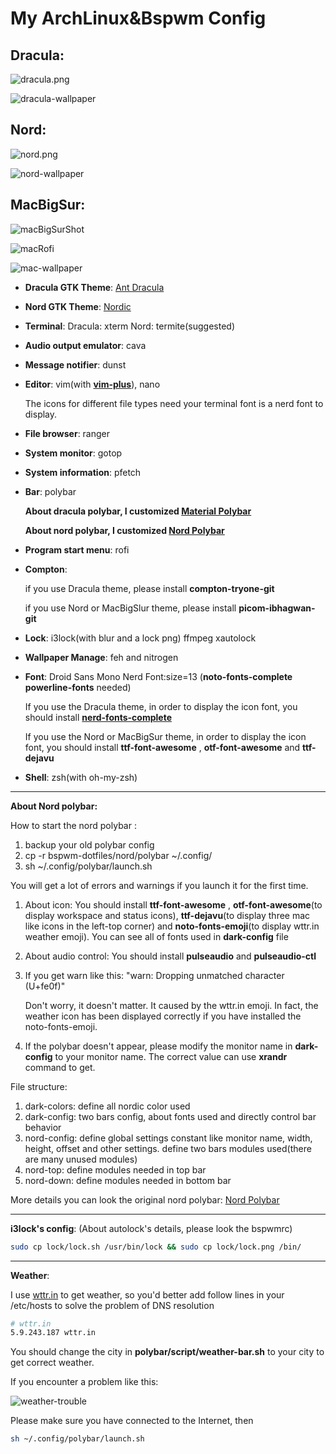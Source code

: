 # My ArchLinux&Bspwm Config

## Dracula:

![dracula.png](shot/dracula.png)

![dracula-wallpaper](wallpaper/Dracula.jpg)

## Nord:

![nord.png](shot/nord.png)

![nord-wallpaper](wallpaper/NordPeeks.png)

## MacBigSur:

![macBigSurShot](shot/macBigSur.png)

![macRofi](shot/macBigSurRofi.png)

![mac-wallpaper](wallpaper/mac.jpg)

- **Dracula GTK Theme**: [Ant Dracula](https://www.gnome-look.org/p/1099856/)

- **Nord GTK Theme**: [Nordic](https://www.gnome-look.org/p/1267246/)

- **Terminal**: Dracula: xterm Nord: termite(suggested)

- **Audio output emulator**: cava

- **Message notifier**: dunst

- **Editor**: vim(with [**vim-plus**](https://github.com/chxuan/vimplus)), nano

  The icons for different file types need your terminal font is a nerd font to display.

- **File browser**: ranger

- **System monitor**: gotop

- **System information**: pfetch

- **Bar**: polybar

  **About dracula polybar, I customized [Material Polybar](https://github.com/Murzchnvok/polybar-material)**

  **About nord polybar, I customized [Nord Polybar](https://github.com/Yucklys/polybar-nord-theme)**

- **Program start menu**: rofi

- **Compton**:

  if you use Dracula theme, please install **compton-tryone-git**

  if you use Nord or MacBigSlur theme, please install **picom-ibhagwan-git**

- **Lock**: i3lock(with blur and a lock png) ffmpeg xautolock

- **Wallpaper Manage**: feh and nitrogen

- **Font**: Droid Sans Mono Nerd Font:size=13 (**noto-fonts-complete** **powerline-fonts** needed)

  If you use the Dracula theme, in order to display the icon font, you should install [**nerd-fonts-complete**](https://github.com/ryanoasis/nerd-fonts)

  If you use the Nord or MacBigSur theme, in order to display the icon font, you should install **ttf-font-awesome** , **otf-font-awesome** and **ttf-dejavu**

- **Shell**: zsh(with oh-my-zsh)

------

**About Nord polybar:**

How to start the nord polybar : 

1. backup your old polybar config
2. cp -r bspwm-dotfiles/nord/polybar ~/.config/
3. sh ~/.config/polybar/launch.sh

You will get a lot of errors and warnings if you launch it for the first time.

1. About icon: You should install **ttf-font-awesome** , **otf-font-awesome**(to display workspace and status icons), **ttf-dejavu**(to display three mac like icons in the left-top corner) and **noto-fonts-emoji**(to display wttr.in weather emoji). You can see all of fonts used in **dark-config** file

2. About audio control: You should install **pulseaudio** and **pulseaudio-ctl**

3. If you get warn like this: "warn: Dropping unmatched character ️ (U+fe0f)"

   Don't worry, it doesn't matter. It caused by the wttr.in emoji. In fact, the weather icon has been displayed correctly if you have installed the noto-fonts-emoji.

4. If the polybar doesn't appear, please modify the monitor name in **dark-config** to your monitor name. The correct value can use **xrandr** command to get.

File structure:

1. dark-colors: define all nordic color used
2. dark-config: two bars config, about fonts used and directly control bar behavior
3. nord-config: define global settings constant like monitor name, width, height, offset and other settings. define two bars modules used(there are many unused modules)
4. nord-top: define modules needed in top bar
5. nord-down: define modules needed in bottom bar

More details you can look the original nord polybar:  [Nord Polybar](https://github.com/Yucklys/polybar-nord-theme)

------

**i3lock's config**: (About autolock's details, please look the bspwmrc)

```bash
sudo cp lock/lock.sh /usr/bin/lock && sudo cp lock/lock.png /bin/
```

------

**Weather**:

I use [wttr.in](https://github.com/chubin/wttr.in) to get weather, so you'd better add follow lines in your /etc/hosts to solve the problem of DNS resolution


```bash
# wttr.in
5.9.243.187 wttr.in
```

You should change the city in **polybar/script/weather-bar.sh** to your city to get correct weather.

If you encounter a problem like this:

![weather-trouble](shot/weather-trouble.png)

Please make sure you have connected to the Internet, then

```bash
sh ~/.config/polybar/launch.sh
```
